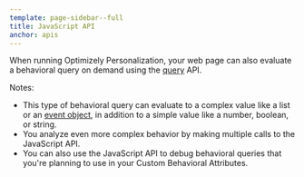 ```yaml
---
template: page-sidebar--full
title: JavaScript API
anchor: apis
---
```


When running Optimizely Personalization, your web page can also evaluate a behavioral query on demand using the
[query](/javascript/personalization/#query) API.

Notes:
- This type of behavioral query can evaluate to a complex value like a list or an [event object](#event-objects), in addition to a simple value like a number, boolean, or string.
- You analyze even more complex behavior by making multiple calls to the JavaScript API.
- You can also use the JavaScript API to debug behavioral queries that you're planning to use in your Custom Behavioral Attributes.
